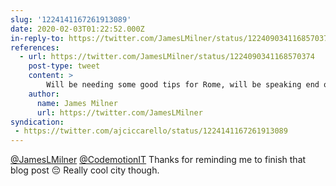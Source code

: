 ```yaml
---
slug: '1224141167261913089'
date: 2020-02-03T01:22:52.000Z
in-reply-to: https://twitter.com/JamesLMilner/status/1224090341168570374
references:
  - url: https://twitter.com/JamesLMilner/status/1224090341168570374
    post-type: tweet
    content: >
        Will be needing some good tips for Rome, will be speaking end of March (about WebAssembly😀) at <a href="https://twitter.com/CodemotionIT?ref_src=twsrc%5Etfw">@CodemotionIT</a>
    author:
      name: James Milner
      url: https://twitter.com/JamesLMilner
syndication:
 - https://twitter.com/ajciccarello/status/1224141167261913089
---
```


[@JamesLMilner](https://twitter.com/JamesLMilner) [@CodemotionIT](https://twitter.com/CodemotionIT) Thanks for reminding me to finish that blog post 😔
Really cool city though.
